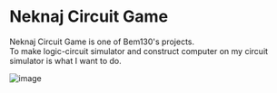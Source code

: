 # Neknaj Circuit Game

Neknaj Circuit Game is one of Bem130's projects.  
To make logic-circuit simulator and construct computer on my circuit simulator is what I want to do.  

![image](https://user-images.githubusercontent.com/79097169/280424414-36c17236-0a04-49e4-b8fa-c28da52710d5.png)
